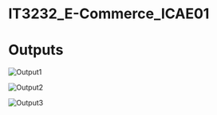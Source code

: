 # IT3232_E-Commerce_ICAE01

# Outputs

![Output1](https://github.com/user-attachments/assets/10c50ca6-93c6-4bc8-b8d1-214b9e911851)




![Output2](https://github.com/user-attachments/assets/31438602-786d-462e-be9e-6722f6b860a1)





![Output3](https://github.com/user-attachments/assets/4610f6b3-7c41-4c01-8e5f-86595c818185)
